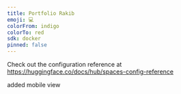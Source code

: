 ```yaml
---
title: Portfolio Rakib
emoji: 💻
colorFrom: indigo
colorTo: red
sdk: docker
pinned: false
---
```


Check out the configuration reference at https://huggingface.co/docs/hub/spaces-config-reference


added mobile view